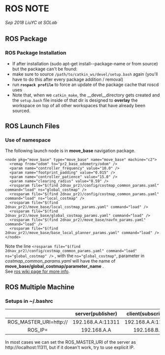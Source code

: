 # ROS NOTE     
###### Sep 2018 LiuYC at SOLab

## ROS Package 
### ROS Package Installation
- If after installation (sudo apt-get install-<distro>-package-name or from source) but the package can't be found:
- make sure to source `/path/to/catkin_ws/devel/setup.bash` again (you'll have to do this after every package addition / removal)
 - run __`rospack profile`__ to force an update of the package cache that roscd uses
 - Note that, when we `catkin_make`, the __devel__directory gets created and the `setup.bash` file inside of that dir is designed to __overlay__ the workspace on top of all other workspaces that have already been sourced.

## ROS Launch Files
### __Use of namespace__
  The following launch node is in __move_base__ navigation package.
  ```
  <node pkg="move_base" type="move_base" name="move_base" machine="c2">
    <remap from="odom" to="pr2_base_odometry/odom" />
    <param name="controller_frequency" value="10.0" />
    <param name="footprint_padding" value="0.015" />
    <param name="controller_patience" value="15.0" />
    <param name="clearing_radius" value="0.59" />
    <rosparam file="$(find 2dnav_pr2)/config/costmap_common_params.yaml" command="load" ns="global_costmap" />
    <rosparam file="$(find 2dnav_pr2)/config/costmap_common_params.yaml" command="load" ns="local_costmap" />
    <rosparam file="$(find 2dnav_pr2)/move_base/local_costmap_params.yaml" command="load" />
    <rosparam file="$(find 2dnav_pr2)/move_base/global_costmap_params.yaml" command="load" />
    <rosparam file="$(find 2dnav_pr2)/move_base/navfn_params.yaml" command="load" />
    <rosparam file="$(find 2dnav_pr2)/move_base/base_local_planner_params.yaml" command="load" />
  </node>

  ```
  Note the line `<rosparam file="$(find 2dnav_pr2)/config/costmap_common_params.yaml" command="load" ns="global_costmap" />`
  , with the `ns="global_costmap"`, parameter in _costmap_common_params.yaml_ will have the name of __move_base/global_costmap/parameter_name__ .
  <br/>See [ros wiki page for more info][1].
  
  
## ROS Multiple Machine
### Setups in ~/.bashrc
||server(publisher)|client(subscriber)|
|:------:|:----:|:-----:|
|ROS_MASTER_URI=http:\//|192.168.A.A:11311|192.168.A.A:11311|
|ROS_IP=|192.168.A.A|192.168.B.B|

In most cases we can set the ROS_MASTER_URI of the server as http:\//localhost:11311, but if it doean't work, try to use explicit IP.



  
[1]:http://wiki.ros.org/ROS/Tutorials/Roslaunch%20tips%20for%20larger%20projects
[multimachine_1]:https://husarion.com/tutorials/ros-tutorials/5-running-ros-on-multiple-machines/
[multimachine_ros]:http://wiki.ros.org/ROS/Tutorials/MultipleMachines
